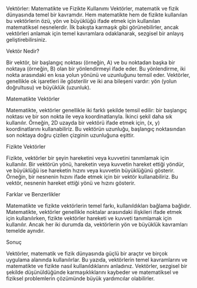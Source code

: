 Vektörler: Matematikte ve Fizikte Kullanımı
Vektörler, matematik ve fizik dünyasında temel bir kavramdır. Hem matematikte hem de fizikte kullanılan bu vektörlerin özü, yön ve büyüklüğü ifade etmek için kullanılan matematiksel nesnelerdir. İlk bakışta karmaşık gibi görünebilirler, ancak vektörleri anlamak için temel kavramlara odaklanarak, sezgisel bir anlayış geliştirebilirsiniz.

Vektör Nedir?

Bir vektör, bir başlangıç noktası (örneğin, A) ve bu noktadan başka bir noktaya (örneğin, B) olan bir yönlendirmeyi ifade eder. Bu yönlendirme, iki nokta arasındaki en kısa yolun yönünü ve uzunluğunu temsil eder. Vektörler, genellikle ok işaretleri ile gösterilir ve iki ana bileşeni vardır: yön (yolun doğrultusu) ve büyüklük (uzunluk).

Matematikte Vektörler

Matematikte, vektörler genellikle iki farklı şekilde temsil edilir: bir başlangıç noktası ve bir son nokta ile veya koordinatlarıyla. İkinci şekil daha sık kullanılır. Örneğin, 2D uzayda bir vektörü ifade etmek için, (x, y) koordinatlarını kullanabiliriz. Bu vektörün uzunluğu, başlangıç noktasından son noktaya doğru çizilen çizginin uzunluğuna eşittir.

Fizikte Vektörler

Fizikte, vektörler bir şeyin hareketini veya kuvvetini tanımlamak için kullanılır. Bir vektörün yönü, hareketin veya kuvvetin hareket ettiği yöndür, ve büyüklüğü ise hareketin hızını veya kuvvetin büyüklüğünü gösterir. Örneğin, bir nesnenin hızını ifade etmek için bir vektör kullanabiliriz. Bu vektör, nesnenin hareket ettiği yönü ve hızını gösterir.

Farklar ve Benzerlikler

Matematikte ve fizikte vektörlerin temel farkı, kullanıldıkları bağlama bağlıdır. Matematikte, vektörler genellikle noktalar arasındaki ilişkileri ifade etmek için kullanılırken, fizikte vektörler hareketi ve kuvveti tanımlamak için kullanılır. Ancak her iki durumda da, vektörlerin yön ve büyüklük kavramları temelde aynıdır.

Sonuç

Vektörler, matematik ve fizik dünyasında güçlü bir araçtır ve birçok uygulama alanında kullanılırlar. Bu yazıda, vektörlerin temel kavramlarını ve matematikte ve fizikte nasıl kullanıldıklarını anladınız. Vektörler, sezgisel bir şekilde düşünüldüğünde karmaşıklıklarını kaybeder ve matematiksel ve fiziksel problemlerin çözümünde büyük yardımcılar olabilirler.




